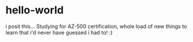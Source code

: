 # hello-world
i posit this...
Studying for AZ-500 certification, whole load of new things to learn that i'd never have guessed i had to! :)
